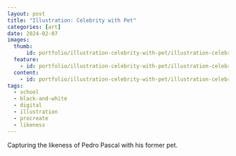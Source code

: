 ```yaml
---
layout: post
title: "Illustration: Celebrity with Pet"
categories: [art]
date: 2024-02-07
images:
  thumb:
      id: portfolio/illustration-celebrity-with-pet/illustration-celebrity-with-pet-thumbnail
  feature:
    - id: portfolio/illustration-celebrity-with-pet/illustration-celebrity-with-pet
  content:
    - id: portfolio/illustration-celebrity-with-pet/illustration-celebrity-with-pet-sketches-1
tags:
  - school
  - black-and-white
  - digital
  - illustration
  - procreate
  - likeness
---
```

Capturing the likeness of Pedro Pascal with his former pet.